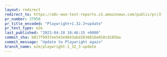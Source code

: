 ```yaml
---
layout: redirect
redirect_to: https://a8c-woo-test-reports.s3.amazonaws.com/public/pr/37950/e2e/index.html
pr_number: 37950
pr_title_encoded: "Playwright+1.32.3+update"
pr_test_type: e2e
last_published: "2023-04-28 10:46:15 +0000"
commit_sha: b817f993fee543e9843abd1036016e010cd185ba
commit_message: "Update to Playwright again"
branch_name: e2e/playwright-1_32_3-update
---
```

